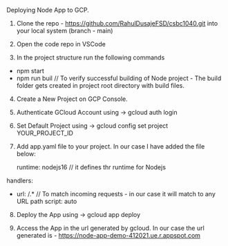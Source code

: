 

Deploying Node App to GCP.

1) Clone the repo - https://github.com/RahulDusajeFSD/csbc1040.git  into your local system (branch - main)

2) Open the code repo in VSCode
   
3) In the project structure run the following commands

- npm start
- npm run buil // To verify successful building of Node project - The build folder gets created in project root directory with build files.

4) Create a New Project on GCP Console.

5) Authenticate GCloud Account using -> gcloud auth login

6) Set Default Project using -> gcloud config set project YOUR_PROJECT_ID

7) Add app.yaml file to your project. In our case I have added the file below:

   runtime: nodejs16  // it defines thr runtime for Nodejs
   
handlers:
- url: /.*   // To match incoming requests - in our case it will match to any URL path
  script: auto

8) Deploy the App using -> gcloud app deploy

9) Access the App in the url generated by gcloud. In our case the url generated is - https://node-app-demo-412021.ue.r.appspot.com

    
